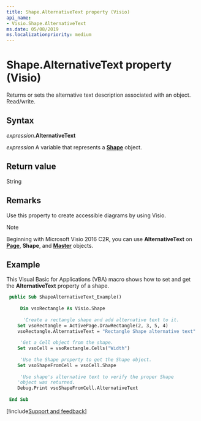 ```yaml
---
title: Shape.AlternativeText property (Visio)
api_name:
- Visio.Shape.AlternativeText
ms.date: 05/08/2019
ms.localizationpriority: medium
---
```



# Shape.AlternativeText property (Visio)

Returns or sets the alternative text description associated with an object. Read/write.

## Syntax

_expression_.**AlternativeText**

_expression_ A variable that represents a **[Shape](visio.shape.md)** object.

## Return value

String

## Remarks

Use this property to create accessible diagrams by using Visio.

> [!NOTE] 
> Beginning with Microsoft Visio 2016 C2R, you can use **AlternativeText** on **[Page](visio.page.md)**, **Shape**, and **[Master](visio.master.md)** objects. 


## Example

This Visual Basic for Applications (VBA) macro shows how to set and get the **AlternativeText** property of a shape.

```vb
 public Sub ShapeAlternativeText_Example()  
 
     Dim vsoRectangle As Visio.Shape  
     
      'Create a rectangle shape and add alternative text to it. 
    Set vsoRectangle = ActivePage.DrawRectangle(2, 3, 5, 4)   
    vsoRectangle.AlternativeText = "Rectangle Shape alternative text"  
   
     'Get a Cell object from the shape. 
    Set vsoCell = vsoRectangle.Cells("Width")  
  
     'Use the Shape property to get the Shape object. 
    Set vsoShapeFromCell = vsoCell.Shape  
 
     'Use shape's alternative text to verify the proper Shape 
    'object was returned.  
    Debug.Print vsoShapeFromCell.AlternativeText 
 
 End Sub
```


[!include[Support and feedback](~/includes/feedback-boilerplate.md)]